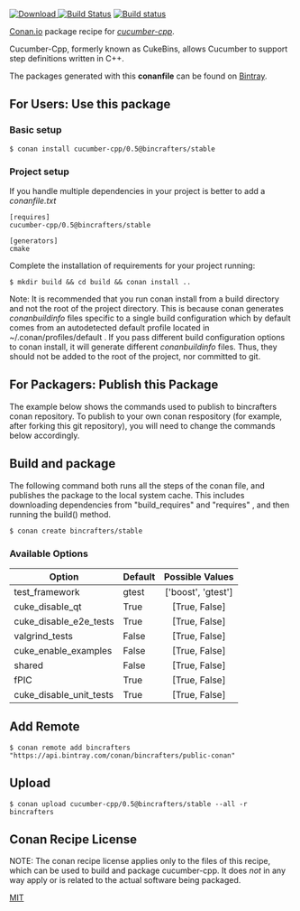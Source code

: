 [![Download](https://api.bintray.com/packages/helmesjo/public/cucumber-cpp%3Ahelmesjo/images/download.svg?version=0.5%3Atesting) ](https://bintray.com/helmesjo/public/cucumber-cpp%3Ahelmesjo/0.5%3Atesting/link)
[![Build Status](https://travis-ci.org/bincrafters/conan-cucumber-cpp.svg?branch=stable%2F0.5)](https://travis-ci.org/bincrafters/conan-cucumber-cpp)
[![Build status](https://ci.appveyor.com/api/projects/status/1jeb8l204yi9ic8w?svg=true)](https://ci.appveyor.com/project/helmesjo/conan-cucumber-cpp)

[Conan.io](https://conan.io) package recipe for [*cucumber-cpp*](https://github.com/cucumber/cucumber-cpp).

Cucumber-Cpp, formerly known                     as CukeBins, allows Cucumber to support                     step definitions written in C++.

The packages generated with this **conanfile** can be found on [Bintray](https://bintray.com/bincrafters/public-conan/cucumber-cpp%3Abincrafters).

## For Users: Use this package

### Basic setup

    $ conan install cucumber-cpp/0.5@bincrafters/stable

### Project setup

If you handle multiple dependencies in your project is better to add a *conanfile.txt*

    [requires]
    cucumber-cpp/0.5@bincrafters/stable

    [generators]
    cmake

Complete the installation of requirements for your project running:

    $ mkdir build && cd build && conan install ..

Note: It is recommended that you run conan install from a build directory and not the root of the project directory.  This is because conan generates *conanbuildinfo* files specific to a single build configuration which by default comes from an autodetected default profile located in ~/.conan/profiles/default .  If you pass different build configuration options to conan install, it will generate different *conanbuildinfo* files.  Thus, they should not be added to the root of the project, nor committed to git.

## For Packagers: Publish this Package

The example below shows the commands used to publish to bincrafters conan repository. To publish to your own conan respository (for example, after forking this git repository), you will need to change the commands below accordingly.

## Build and package

The following command both runs all the steps of the conan file, and publishes the package to the local system cache.  This includes downloading dependencies from "build_requires" and "requires" , and then running the build() method.

    $ conan create bincrafters/stable


### Available Options
| Option        | Default | Possible Values  |
| ------------- |:----------------- |:------------:|
| test_framework      | gtest |  ['boost', 'gtest'] |
| cuke_disable_qt      | True |  [True, False] |
| cuke_disable_e2e_tests      | True |  [True, False] |
| valgrind_tests      | False |  [True, False] |
| cuke_enable_examples      | False |  [True, False] |
| shared      | False |  [True, False] |
| fPIC      | True |  [True, False] |
| cuke_disable_unit_tests      | True |  [True, False] |

## Add Remote

    $ conan remote add bincrafters "https://api.bintray.com/conan/bincrafters/public-conan"

## Upload

    $ conan upload cucumber-cpp/0.5@bincrafters/stable --all -r bincrafters


## Conan Recipe License

NOTE: The conan recipe license applies only to the files of this recipe, which can be used to build and package cucumber-cpp.
It does *not* in any way apply or is related to the actual software being packaged.

[MIT](https://github.com/helmesjo/conan-cucumber-cpp.git/blob/testing/0.5/LICENSE)
